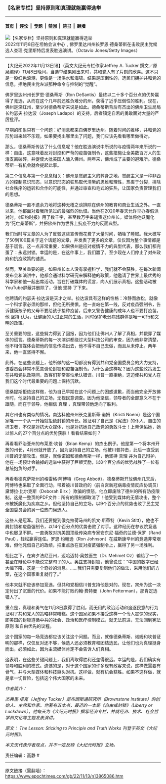 ### 【名家专栏】坚持原则和真理就能赢得选举

---

#### [首页](../../../..?n13865086) &nbsp;|&nbsp; [评论](../../../../../epoch-comment?n13865086) &nbsp;|&nbsp; [专题](../../../../../epoch-special?n13865086) &nbsp;|&nbsp; [禁闻](../../../../../epoch-news?n13865086) &nbsp;|&nbsp; [禁书](../../../../../books?n13865086) &nbsp;|&nbsp; [翻墙](https://github.com/gfw-breaker/nogfw/blob/master/README.md?n13865086)


<div><img alt="【名家专栏】坚持原则和真理就能赢得选举" class="attachment-djy_600_400 size-djy_600_400 wp-post-image" src="https://i.epochtimes.com/assets/uploads/2022/11/id13865096-GettyImages-1244625128-700x420-600x400.jpeg"/>
<div class="caption">
 2022年11月8日在坦帕会议中心﹐佛罗里达州州长罗恩‧德桑蒂斯在击败民主党候选人查理‧克里斯特后发表胜选演讲。（Octavio Jones/Getty Images）
</div></div><hr/><div class="post_content" id="artbody" itemprop="articleBody">
 <!-- article content begin -->
 <p>
  【大纪元2022年11月13日讯】（英文大纪元专栏作家Jeffrey A. Tucker 撰文／原泉编译）11月8日晚间，当选举结果刚出来时，共和党人有了片刻的欣喜。这不只是一股红色浪潮，更像是一场洪水和海啸。结果是压倒性的，选民们拥护共和党的信息，拒绝民主党左派那种命令与控制的“觉醒”。
 </p>
 <p>
  佛罗里达州州长罗恩‧德桑蒂斯（Ron DeSantis）最终以二十多个百分点的优势赢得了竞选，从而在这个几年前还胜负难分的州，获得了近乎压倒性的胜利。现在，佛州是深红州，至少对德桑蒂斯来说是如此。德桑蒂斯背后有杰出的佛州卫生局局长约瑟夫‧拉达波（Joseph Ladapo）的支持，后者镇定自若的勇敢面对大量的严厉批评。
 </p>
 <p>
  早期的印象只有一个问题：好消息都来自佛罗里达州。随着时间的推移，共和党的形势越来越不乐观，如果要找出哪里出了问题，我们应该先看看哪里做得对。
 </p>
 <p>
  那么，德桑蒂斯传达了什么信息呢？他在胜选演说中所说的与疫情两年来所说的一样：自由。这意味着反对封控和严苛的疫苗强制令，这些措施让全美数百万人的生活支离破碎，并促使大批美国人涌入佛州。两年来，佛州成了主要的避难所。德桑蒂斯一有机会就会提起此事。
 </p>
 <p>
  第二个信息与第一个息息相关：佛州是觉醒主义的葬身之地，觉醒主义是一种非西方的控制意识形态，以意识形态的狂热取代清晰的思维和理性，热衷于分裂，排除社会秩序的运转和合作的可能性，并通过审查和毛式的狂热，让国家负责管理我们的思想。
 </p>
 <p>
  德桑蒂斯一直不遗余力地将这种无稽之谈排除在佛州的教育和商业生活之外。一直以来，他都面对着我所见过的最强烈的仇恨。当他在2020年春天允许举办春假派对时，《纽约时报》用了数千字，甚至数万字来谴责这位州长。媒体将他妖魔化为“死亡桑蒂斯”，并把佛州作为世界上抗疫不力的反面典型。
 </p>
 <p>
  我们当时写文章的人为了反驳这些宣传而花费了大量时间，牺牲了睡眠。我大概写了50到100篇关于这个话题的文章，并发表了更多的文章，仅仅因为整个事情都是基于谎言。这一点非常重要，如果佛州是应对疫情不力的典型代表，那么我们都完蛋了：永远封锁。幸运的是，在这件事上，我们赢了。至少现在人们停止了对州政府和抗疫政策的谴责。
 </p>
 <p>
  然而，至关重要的是，如果州长本人没有掌握科学，我们就不会获胜。在每次新闻发布会和演讲中，他都会通过科学研究来解释他的政策，他邀请了世界上最优秀的科学家和他一起出席活动，旨在打破媒体的谎言，向人们展示真相。这些活动被YouTube屏蔽并删除了，但他
  <ok href="https://www.epochtimes.com/gb/tag/%E5%9D%9A%E6%8C%81.html">
   坚持
  </ok>
  了下来。
 </p>
 <p>
  他聘请的约瑟夫‧拉达波是天才之举。拉达波具有这样的性格：冷静而放松，就像一个科学家必须的那样，但他无所畏惧。他一直站在第一线，反对疫苗强制令，告诉健康孩子的父母不要给孩子接种疫苗，后来又警告健康的成年人也不要打疫苗。他
  <ok href="https://www.epochtimes.com/gb/tag/%E5%9D%9A%E6%8C%81.html">
   坚持
  </ok>
  认为，让健康的人过正常的生活，同时保护老弱病残群体是唯一可行和文明的政策。
 </p>
 <p>
  至关重要的是，这些努力得到了回报，因为他们让佛州人了解了真相，并戳穿了媒体的谎言。德桑蒂斯的每一次演讲都绕过大型科技公司的审查，因为他非常清楚，他不相信媒体会把他的信息传递出去，他不得不自己去做，而且从未停止。两年来，他一直坚持不懈。
 </p>
 <p>
  此外，在这些议题上，他所做的这一切都没有得到共和党全国委员会的大力支持，该委员会非常不愿意谈论封锁和疫苗强制令。为什么会这样呢？因为这些政策发生在共和党执政期间，政客们非常害怕承认错误。川普一直拒绝，这迫使共和党人在我们这个时代最重要的问题上保持沉默。
 </p>
 <p>
  德桑提斯拒绝这样做，他为自己早期在这个问题上的困惑道歉，而当他完全开放佛州时，他坚持自己的立场，无视民意调查。因为他坚信，领导者的全部意义不在于跟随，而在于领导，他相信
  <ok href="https://www.epochtimes.com/gb/tag/%E7%9C%9F%E7%90%86.html">
   真理
  </ok>
  ，真理带领他走向了胜利。
 </p>
 <p>
  其它州也有类似的情况。南达科他州州长克里斯蒂‧诺姆（Kristi Noem）是这个国家唯一一个从一开始就拒绝封锁的州长。她证明了自己是《宪法》的仆人、自由的捍卫者，不仅是对抗大众媒体，也是对抗她自己政党的勇敢斗士！上帝保佑她，她以惊人的27个百分点的优势获胜！看看结果如何？
 </p>
 <p>
  再看看乔治亚州的布莱恩‧坎普（Brian Kemp）的杰出例子。他是第一个将本州开放的州长，4月份就开放了。因为坚持自己的立场，他被川普抨击，此后一直受到川普的无情攻击。但是，就像诺姆和德桑蒂斯一样，他坚持
  <ok href="https://www.epochtimes.com/gb/tag/%E7%9C%9F%E7%90%86.html">
   真理
  </ok>
  并为自己辩护，他在一场预计会输掉的选举中获得了巨额奖励，以8个百分点的优势战胜了一位有总统抱负的对手。
 </p>
 <p>
  再看看德克萨斯州的格雷格‧阿博特（Greg Abbott）。德桑蒂斯开放佛州几天后，阿博特也采取了全面行动。带着被川普政府的（前白宫新冠病毒疫情反应协调员）黛博拉‧比尔克斯（Deborah Birx ）欺骗的愤怒，他立即废除了德州的所有防疫限制。这是一整页的PDF文件：所有的限制都取消了！他受到媒体的无情攻击，整个州被妖魔化为疾病之乡。但他坚持自己的立场，以9个百分点的优势击败了民主党全国委员会的另一位热门候选人。
 </p>
 <p>
  这些人是冠军。我们还要提到俄克拉荷马州的凯文‧斯蒂特（Kevin Stitt），他也不屑封锁和疫苗强制令，以14个百分点的优势击败了对手。这种经历在参议院竞选中也屡见不鲜。一直勇敢对抗美国顶级传染病专家安东尼‧福奇的兰德‧保罗（Rand Paul），轻松赢得连任。罗恩‧约翰逊（Ron Johnson）在威斯康辛州的竞选非常艰难，但他凭借自己的政绩，把重点放在反对疫苗强制令上，赢得了另一场胜利。
 </p>
 <p>
  相比之下，在宾夕法尼亚州，迈哈迈特‧奥兹医生（Dr. Mehmet Oz）输给了一个甚至在辩论中不能说完整句子的人。奥兹支持封锁，他曾说过：“中国的数字已经大幅下降，这是一个奇妙的消息。……我们只需要复制他们的做法，采用他们的方案，在这个国家重复就行了。”
 </p>
 <p>
  他本来就不应该参加竞选，但共和党相信川普支持他是对的。现在，宾州为这一决定付出了沉重的代价。如果不能打败约翰‧费特曼（John Fetterman），那肯定选错人了。
 </p>
 <p>
  重点是，真理和勇气在11月8日赢得了胜利，而无用的政治活动和追逐民意的行为证明了共和党人的策略非常糟糕。这个国家如果不接受这样一个令人震惊的现实，即美国的封锁遵循中共的社会、政治和医疗控制模式，就无法前进，无法回到宪法
  <ok href="https://www.epochtimes.com/gb/tag/%E5%8E%9F%E5%88%99.html">
   原则
  </ok>
  和自由优先的议程。
 </p>
 <p>
  这个国家的每一场竞选都应该关注这个问题。而且，就像德桑蒂斯、诺姆和坎普证明的那样，仅仅反对还不够，候选人还必须教育和团结选民，让他们也为真理挺身而出，必须如此，因为主流媒体肯定不会告诉人们真相。
 </p>
 <p>
  这表明，在这些关键问题上，我们离取得胜利还差得很远。幸运的是，我们确实有领导和胜利的模式。遗憾的是，对于这个国家的许多现有政客来说，这样做需要有骨气，并与大型媒体和科技巨头对抗。这样做，就有机会获胜。如果不这样做，就是拿一切冒险，包括这个伟大国家的未来。
 </p>
 <p>
  <em>
   作者简介：
  </em>
 </p>
 <p>
  <em>
   杰弗里‧塔克（Jeffrey Tucker）是布朗斯通研究所（Brownstone Institute）的创始人、主席和作家。他著有五本书，最近的一本是《自由或封锁》（Liberty or Lockdown），他每天为《大纪元时报》撰写经济专栏，并就经济、技术、社会哲学和文化等主题发表演讲。
  </em>
 </p>
 <p>
  <em>
   原文：
   <ok href="https://www.theepochtimes.com/the-lesson-sticking-to-principle-and-truth-works_4852912.html" rel="noopener noreferrer" target="_blank">
    The Lesson: Sticking to Principle and Truth Works
   </ok>
   刊登于英文《大纪元时报》。
  </em>
 </p>
 <p>
  <em>
   本文仅代表作者观点，并不一定反映《大纪元时报》立场。
  </em>
 </p>
 <p>
  责任编辑：高静 #
 </p>
 <!-- article content end -->
 <div id="below_article_ad">
 </div>
</div>


---

原文链接（需翻墙）：https://www.epochtimes.com/gb/22/11/13/n13865086.htm